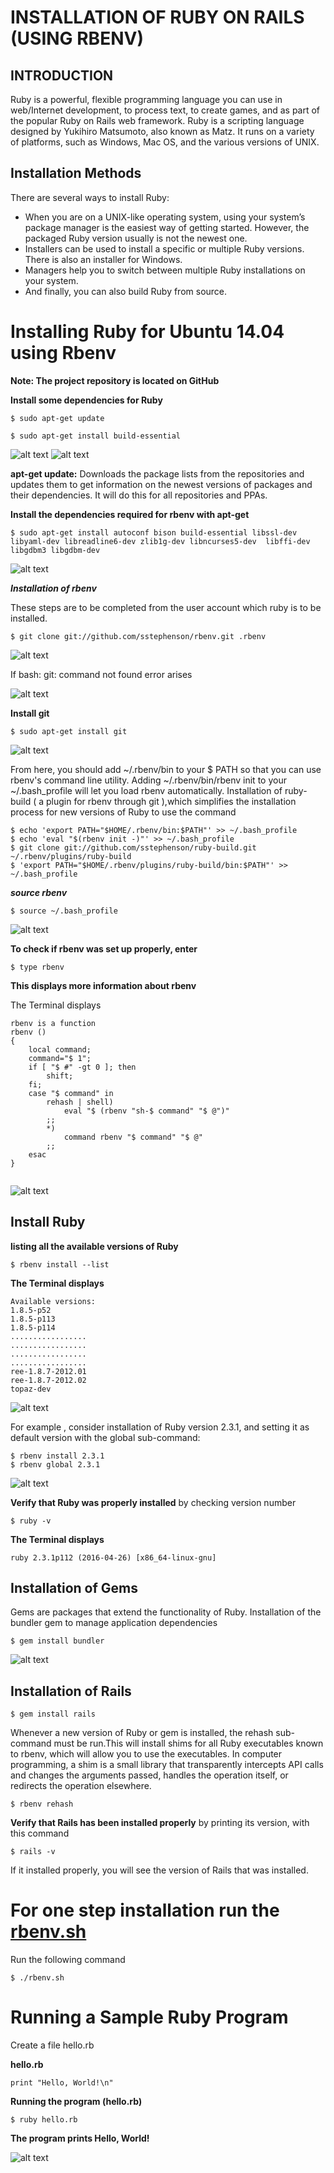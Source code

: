 **INSTALLATION OF RUBY ON RAILS (USING RBENV)**
============================================


INTRODUCTION
----------


Ruby is a powerful, flexible programming language you can use in web/Internet development, to process text, to create games, and as part of the popular Ruby on Rails web framework. Ruby is a scripting language designed by Yukihiro Matsumoto, also known as Matz. It runs on a variety of platforms, such as Windows, Mac OS, and the various versions of UNIX.

Installation Methods
--------------------

There are several ways to install Ruby:
* When you are on a UNIX-like operating system, using your system’s package manager is the easiest way of getting started. However, the packaged Ruby version usually is not the newest one. 
* Installers can be used to install a specific or multiple Ruby versions. There is also an installer for Windows. 
* Managers help you to switch between multiple Ruby installations on your system. 
* And finally, you can also build Ruby from source. 

**Installing Ruby for Ubuntu 14.04 using Rbenv**
============================================

**Note: The project repository is located on GitHub**

**Install some dependencies for Ruby**

```
$ sudo apt-get update

$ sudo apt-get install build-essential
```                                                                                                                                                                             
![alt text](https://github.com/tejarvs/installation/blob/master/images/rbenv/u:14.04_1.png)
![alt text](https://github.com/tejarvs/installation/blob/master/images/rbenv/u:14.04_2.png)

**apt-get update:** Downloads the package lists from the repositories and updates them to get information on the newest versions of packages and their dependencies. It will do this for all repositories and PPAs. 

**Install the dependencies required for rbenv with apt-get**

```
$ sudo apt-get install autoconf bison build-essential libssl-dev libyaml-dev libreadline6-dev zlib1g-dev libncurses5-dev  libffi-dev libgdbm3 libgdbm-dev                                                                                                                                                                            
```
![alt text](https://github.com/tejarvs/installation/blob/master/images/rbenv/u:14.04_3.png)

***Installation of rbenv***

These steps are to be completed from the user account which ruby is to be installed.
```
$ git clone git://github.com/sstephenson/rbenv.git .rbenv
```                                                                                                                                                                                  
![alt text](https://github.com/tejarvs/installation/blob/master/images/rbenv/u:14.04_6.png)

If bash: git: command not found error arises 

![alt text](https://github.com/tejarvs/installation/blob/master/images/rbenv/u:14.04_4.png)

**Install git**
```
$ sudo apt-get install git
```                                                                                                                                                                               
![alt text](https://github.com/tejarvs/installation/blob/master/images/rbenv/u:14.04_5.png)

From here, you should add ~/.rbenv/bin to your $ PATH so that you can use rbenv's command line utility. 
Adding ~/.rbenv/bin/rbenv init to your ~/.bash_profile will let you load rbenv automatically.
Installation of ruby-build ( a plugin for rbenv through git ),which simplifies the installation process for new versions of Ruby to use the  command

```
$ echo 'export PATH="$HOME/.rbenv/bin:$PATH"' >> ~/.bash_profile
$ echo 'eval "$(rbenv init -)"' >> ~/.bash_profile
$ git clone git://github.com/sstephenson/ruby-build.git ~/.rbenv/plugins/ruby-build
$ 'export PATH="$HOME/.rbenv/plugins/ruby-build/bin:$PATH"' >> ~/.bash_profile
```
***source rbenv***

```
$ source ~/.bash_profile
```

![alt text](https://github.com/tejarvs/installation/blob/master/images/rbenv/u:14.04_7.png)


**To check if rbenv was set up properly, enter** 
```                                                                                                                                                                                                                                                                                                                                                          
$ type rbenv
```                                                                                                                                                                             

**This displays more information about rbenv**
 
The Terminal displays
```                                                                                                                                                                             
rbenv is a function
rbenv () 
{
    local command;    
    command="$ 1";    
    if [ "$ #" -gt 0 ]; then    
        shift;        
    fi;    
    case "$ command" in     
        rehash | shell)        
            eval "$ (rbenv "sh-$ command" "$ @")"            
        ;;        
        *)        
            command rbenv "$ command" "$ @"            
        ;;        
    esac    
}
                                                                                                                                                                             
```
![alt text](https://github.com/tejarvs/installation/blob/master/images/rbenv/u:14.04_8.png)


**Install Ruby**
----------------

**listing all the available versions of Ruby**

```                                                                                                                                                                             
$ rbenv install --list
```                                                                                                                                                                             


**The Terminal displays**
```                                                                                                                                                
Available versions:
1.8.5-p52
1.8.5-p113
1.8.5-p114
.................
.................
.................
.................
ree-1.8.7-2012.01
ree-1.8.7-2012.02
topaz-dev                                                                                                                                                
```
![alt text](https://github.com/tejarvs/installation/blob/master/images/rbenv/u:14.04_9.png)


For example , consider installation of Ruby version 2.3.1, and setting it as default version with the global sub-command:
```                                                                                                                                                
$ rbenv install 2.3.1
$ rbenv global 2.3.1
```                                                                                                                                                
![alt text](https://github.com/tejarvs/installation/blob/master/images/rbenv/u:14.04_10.png)

**Verify that Ruby was properly installed** by checking version number
```                                                                                                                                                
$ ruby -v
```                                                                                                                                                

**The Terminal displays**
```
ruby 2.3.1p112 (2016-04-26) [x86_64-linux-gnu]
```                                                                                                                                                

**Installation of Gems**
--------------------

Gems are packages that extend the functionality of Ruby.
Installation of the bundler gem to manage application dependencies
```                                                                                                                                                
$ gem install bundler
```                                                                                                                                                
![alt text](https://github.com/tejarvs/installation/blob/master/images/rbenv/u:14.04_11.png)

**Installation of Rails**
---------------------
```
$ gem install rails 
```                                                                       
Whenever a new version of Ruby or gem is installed, the rehash sub-command must be run.This will install shims for all Ruby executables known to rbenv, which will allow you to use the executables.
In computer programming, a shim is a small library that transparently intercepts API calls and changes the arguments passed, handles the operation itself, or redirects the operation elsewhere.
```
$ rbenv rehash 
```                                                                  

**Verify that Rails has been installed properly** by printing its version, with this command
```
$ rails -v
```                                                                  
If it installed properly, you will see the version of Rails that was installed.

For one step installation run the [rbenv.sh](https://github.com/tejarvs/installation/blob/master/shell-script/rbenv.sh) 
=========================================================================================================================

Run the following command

```
$ ./rbenv.sh
```
Running a Sample Ruby Program
=============================

Create a file hello.rb

**hello.rb**
```
print "Hello, World!\n"
```

**Running the program (hello.rb)**

```
$ ruby hello.rb
```

**The program prints Hello, World!**

![alt text](https://github.com/tejarvs/installation/blob/master/images/f.png)
